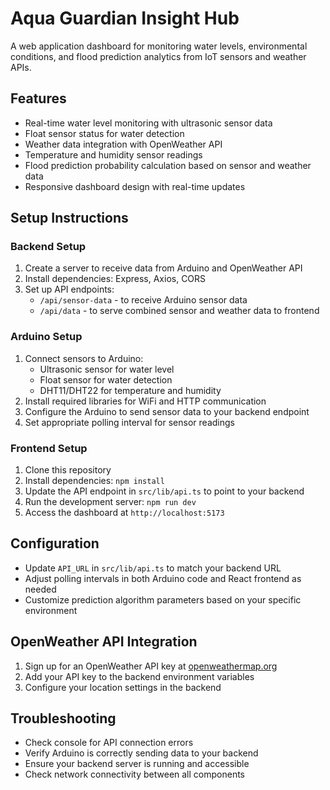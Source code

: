 
# Aqua Guardian Insight Hub

A web application dashboard for monitoring water levels, environmental conditions, and flood prediction analytics from IoT sensors and weather APIs.

## Features

- Real-time water level monitoring with ultrasonic sensor data
- Float sensor status for water detection
- Weather data integration with OpenWeather API
- Temperature and humidity sensor readings
- Flood prediction probability calculation based on sensor and weather data
- Responsive dashboard design with real-time updates

## Setup Instructions

### Backend Setup

1. Create a server to receive data from Arduino and OpenWeather API
2. Install dependencies: Express, Axios, CORS
3. Set up API endpoints:
   - `/api/sensor-data` - to receive Arduino sensor data
   - `/api/data` - to serve combined sensor and weather data to frontend

### Arduino Setup

1. Connect sensors to Arduino:
   - Ultrasonic sensor for water level
   - Float sensor for water detection
   - DHT11/DHT22 for temperature and humidity
2. Install required libraries for WiFi and HTTP communication
3. Configure the Arduino to send sensor data to your backend endpoint
4. Set appropriate polling interval for sensor readings

### Frontend Setup

1. Clone this repository
2. Install dependencies: `npm install`
3. Update the API endpoint in `src/lib/api.ts` to point to your backend
4. Run the development server: `npm run dev`
5. Access the dashboard at `http://localhost:5173`

## Configuration

- Update `API_URL` in `src/lib/api.ts` to match your backend URL
- Adjust polling intervals in both Arduino code and React frontend as needed
- Customize prediction algorithm parameters based on your specific environment

## OpenWeather API Integration

1. Sign up for an OpenWeather API key at [openweathermap.org](https://openweathermap.org/api)
2. Add your API key to the backend environment variables
3. Configure your location settings in the backend

## Troubleshooting

- Check console for API connection errors
- Verify Arduino is correctly sending data to your backend
- Ensure your backend server is running and accessible
- Check network connectivity between all components
